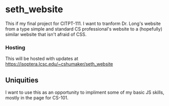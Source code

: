# seth_website
This if my final project for CITPT-111.
I want to tranform Dr. Long's website from a type simple and standard CS professional's website to a (hopefully) similar website that isn't afraid of CSS.
### Hosting
This will be hosted with updates at https://isoptera.lcsc.edu/~cshumaker/seth_website
## Uniquities
I want to use this as an opportunity to impliment some of my basic JS skills, mostly in the page for CS-101.
